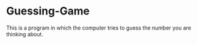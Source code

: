 # Guessing-Game
This is a program in which the computer tries to guess the number you are thinking about.
